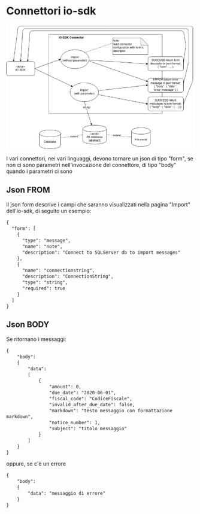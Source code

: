 # Connettori io-sdk  

![connector](/docs/images/UseCase-IO-SDK-Connector.png)

I vari connettori, nei vari linguaggi, devono tornare un json di tipo "form", se non ci sono parametri nell'invocazione del connettore, di tipo "body" quando i parametri ci sono  

## Json FROM  

Il json form descrive i campi che saranno visualizzati nella pagina "Import" dell'io-sdk, di seguito un esempio:


```
{
  "form": [
    {
      "type": "message",
      "name": "note",
      "description": "Connect to SQLServer db to import messages"
    },
    {
      "name": "connectionstring",
      "description": "ConnectionString",
      "type": "string",
      "required": true
    }
  ]
}
```


## Json BODY  

Se ritornano i messaggi:  

```
{
    "body": 
    {
        "data":
        [
            {
                "amount": 0,
                "due_date": "2020-06-01",
                "fiscal_code": "CodiceFiscale",
                "invalid_after_due_date": false,
                "markdown": "testo messaggio con formattazione markdown",
                "notice_number": 1,
                "subject": "titolo messaggio"
            }
        ]
    }
}

```

oppure, se c'è un errore  

```
{
    "body": 
    {
        "data": "messaggio di errore"
    }
}
```

